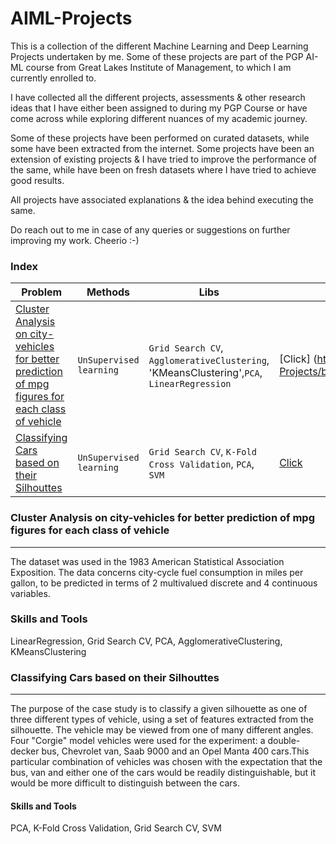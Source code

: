 # AIML-Projects
This is a collection of the different Machine Learning and Deep Learning Projects undertaken by me.  Some of these projects are part of the PGP AI-ML course from Great Lakes Institute of Management, to which I am currently enrolled to.

I have collected all the different projects, assessments & other research ideas that I have either been assigned to during my PGP Course or 
have come across while exploring different nuances of my academic journey.

Some of these projects have been performed on curated datasets, while some have been extracted from the internet. Some projects have been an extension
of existing projects & I have tried to improve the performance of the same, while have been on fresh datasets where I have tried to achieve good results.

All projects have associated explanations & the idea behind executing the same.

Do reach out to me in case of any queries or suggestions on further improving my work. Cheerio :-)

### Index
|__Problem__|__Methods__|__Libs__|__Repo__|
|-|-|-|-|
|[Cluster Analysis on city-vehicles for better prediction of mpg figures for each class of vehicle](#Mileage-calculation-using-Clustering-LineraRegression)|`UnSupervised learning` |`Grid Search CV`, `AgglomerativeClustering`, 'KMeansClustering',`PCA`, `LinearRegression`|[Click] (https://nbviewer.jupyter.org/github/debajyotid/AI-ML-Projects/blob/master/Unsupervised%20Learning_R4_Project1_Car%20mpg.ipynb)|
|[Classifying Cars based on their Silhouttes](#Clustering-cars-based-on-silhoutte-analysis)|`UnSupervised learning` |`Grid Search CV`, `K-Fold Cross Validation`, `PCA`, `SVM`|[Click](https://nbviewer.jupyter.org/github/debajyotid/AI-ML-Projects/blob/master/UnsupervisedLearning_R4_Project2.ipynb)|



### Cluster Analysis on city-vehicles for better prediction of mpg figures for each class of vehicle
---
The dataset was used in the 1983 American Statistical Association Exposition. The data concerns city-cycle fuel consumption in miles per gallon, to be predicted in terms of 2 multivalued discrete and 4 continuous variables.

### Skills and Tools
LinearRegression, Grid Search CV, PCA, AgglomerativeClustering, KMeansClustering

### Classifying Cars based on their Silhouttes 
---
The purpose of the case study is to classify a given silhouette as one of three different types of vehicle, using a set of features extracted from the silhouette. The vehicle may be viewed from one of many different angles.
Four "Corgie" model vehicles were used for the experiment: a double-decker bus, Chevrolet van, Saab 9000 and an Opel Manta 400 cars.This particular combination of vehicles was chosen with the expectation that the bus, van and either one of the cars would be readily distinguishable, but it would be more difficult to distinguish between the cars.

#### Skills and Tools
PCA, K-Fold Cross Validation, Grid Search CV, SVM
